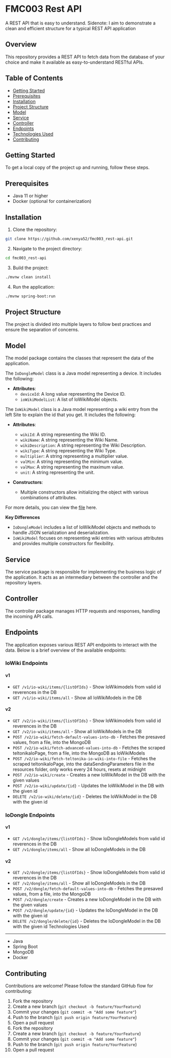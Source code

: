 # FMC003 Rest API

A REST API that is easy to understand.
Sidenote: I aim to demonstrate a clean and efficient structure for a typical REST API application

Overview
---------

This repository provides a REST API to fetch data from the database of your choice and make it available as easy-to-understand RESTful APIs.

Table of Contents
---------

- [Getting Started](Getting-Started)
- [Prerequisites](Prerequisites)
- [Installation](Installation)
- [Project Structure](Project-Structure)
- [Model](Model)
- [Service](Service)
- [Controller](Controller)
- [Endpoints](Endpoints)
- [Technologies Used](Technologies-Used)
- [Contributing](Contributing)

Getting Started
---------

To get a local copy of the project up and running, follow these steps.

Prerequisites
---------

- Java 11 or higher
- Docker (optional for containerization)

Installation
---------

1. Clone the repository:
``` bash
git clone https://github.com/xenya52/fmc003_rest-api.git
```
2. Navigate to the project directory:
``` bash
cd fmc003_rest-api
```
3. Build the project:
``` bash
./mvnw clean install
```
4. Run the application:
```bash
./mvnw spring-boot:run
```

Project Structure
---------

The project is divided into multiple layers to follow best practices and ensure the separation of concerns.

Model
---------

The model package contains the classes that represent the data of the application.

The ```IoDongleModel``` class is a Java model representing a device. It includes the following:

- **Attributes**:
  - ```deviceId```: A long value representing the Device ID.
  - ```ioWikiModelList```: A list of IoWikiModel objects.


The ```IoWikiModel``` class is a Java model representing a wiki entry from the left Site to explain the id that you get. It includes the following:

- **Attributes**:
  - ```wikiId```: A string representing the Wiki ID.
  - ```wikiName```: A string representing the Wiki Name.
  - ```wikiDescription```: A string representing the Wiki Description.
  - ```wikiType```: A string representing the Wiki Type.
  - ```multiplier```: A string representing a multiplier value.
  - ```valMin```: A string representing the minimum value.
  - ```valMax```: A string representing the maximum value.
  - ```unit```: A string representing the unit.

- **Constructors**:
  - Multiple constructors allow initializing the object with various combinations of attributes.

For more details, you can view the [file](https://github.com/xenya52/fmc003_rest-api/blob/6ac4369bb630b6df1e0e1027347faac6b779bd8e/src/main/java/com/xenya52/fmc003_rest_api/model/IoWikiModel.java) here.

**Key Differences**

- ```IoDongleModel``` includes a list of IoWikiModel objects and methods to handle JSON serialization and deserialization.
- ```IoWikiModel``` focuses on representing wiki entries with various attributes and provides multiple constructors for flexibility.



Service
---------

The service package is responsible for implementing the business logic of the application. It acts as an intermediary between the controller and the repository layers.

Controller
---------

The controller package manages HTTP requests and responses, handling the incoming API calls.

Endpoints
---------

The application exposes various REST API endpoints to interact with the data. Below is a brief overview of the available endpoints:

### IoWiki Endpoints

#### v1
- ```GET /v1/io-wiki/items/{listOfIds}``` - Show IoWikimodels from valid id reverences in the DB
- ```GET /v1/io-wiki/items/all``` - Show all IoWikiModels in the DB

#### v2
- ```GET /v2/io-wiki/items/{listOfIds}``` - Show IoWikimodels from valid id reverences in the DB
- ```GET /v2/io-wiki/items/all``` - Show all IoWikiModels in the DB
- ```POST /v2/io-wiki/fetch-default-values-into-db``` - Fetches the presaved values, from a file, into the MongoDB
- ```POST /v2/io-wiki/fetch-advanced-values-into-db``` - Fetches the scraped teltonikaIoPage, from a file, into the MongoDB as IoWikiModels
- ```POST /v2/io-wiki/fetch-teltonika-io-wiki-into-file``` - Fetches the scraped teltonikaIoPage, into the dataSendingParameters file in the resources folder, only works every 24 hours, resets at midnight
- ```POST /v2/io-wiki/create``` - Creates a new IoWikiModel in the DB with the given values
- ```POST /v2/io-wiki/update/{id}``` - Updates the IoWikiModel in the DB with the given id
- ```DELETE /v2/io-wiki/delete/{id}``` - Deletes the IoWikiModel in the DB with the given id

### IoDongle Endpoints

#### v1
- ```GET /v1/dongle/items/{listOfIds}``` - Show IoDongleModels from valid id reverences in the DB
- ```GET /v1/dongle/items/all``` - Show all IoDongleModels in the DB

#### v2
- ```GET /v2/dongle/items/{listOfIds}``` - Show IoDongleModels from valid id reverences in the DB
- ```GET /v2/dongle/items/all``` - Show all IoDongleModels in the DB
- ```POST /v2/dongle/fetch-default-values-into-db``` - Fetches the presaved values, from a file, into the MongoDB
- ```POST /v2/dongle/create``` - Creates a new IoDongleModel in the DB with the given values
- ```POST /v2/dongle/update/{id}``` - Updates the IoDongleModel in the DB with the given id
- ```DELETE /v2/dongle/delete/{id}``` - Deletes the IoDongleModel in the DB with the given id
Technologies Used
---------

- Java
- Spring Boot
- MongoDB
- Docker

Contributing
---------

Contributions are welcome! Please follow the standard GitHub flow for contributing:

1. Fork the repository
2. Create a new branch (```git checkout -b feature/YourFeature```)
3. Commit your changes (```git commit -m "Add some feature"```)
4. Push to the branch (```git push origin feature/YourFeature```)
5. Open a pull request
1. Fork the repository
2. Create a new branch (```git checkout -b feature/YourFeature```)
3. Commit your changes (```git commit -m "Add some feature"```)
4. Push to the branch (```git push origin feature/YourFeature```)
5. Open a pull request
